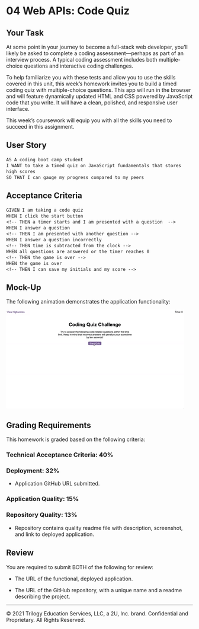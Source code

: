 # 04 Web APIs: Code Quiz

## Your Task

At some point in your journey to become a full-stack web developer, you’ll likely be asked to complete a coding assessment&mdash;perhaps as part of an interview process. A typical coding assessment includes both multiple-choice questions and interactive coding challenges. 

To help familiarize you with these tests and allow you to use the skills covered in this unit, this week’s homework invites you to build a timed coding quiz with multiple-choice questions. This app will run in the browser and will feature dynamically updated HTML and CSS powered by JavaScript code that you write. It will have a clean, polished, and responsive user interface. 

This week’s coursework will equip you with all the skills you need to succeed in this assignment.

## User Story

```
AS A coding boot camp student
I WANT to take a timed quiz on JavaScript fundamentals that stores high scores
SO THAT I can gauge my progress compared to my peers
```

## Acceptance Criteria

```
GIVEN I am taking a code quiz
WHEN I click the start button
<!-- THEN a timer starts and I am presented with a question  -->
WHEN I answer a question
<!-- THEN I am presented with another question -->
WHEN I answer a question incorrectly
<!-- THEN time is subtracted from the clock -->
WHEN all questions are answered or the timer reaches 0
<!-- THEN the game is over -->
WHEN the game is over
<!-- THEN I can save my initials and my score -->
```

## Mock-Up

The following animation demonstrates the application functionality:

![A user clicks through an interactive coding quiz, then enters initials to save the high score before resetting and starting over.](./Assets/04-web-apis-homework-demo.gif)

## Grading Requirements

This homework is graded based on the following criteria: 

### Technical Acceptance Criteria: 40%

<!-- * Satisfies all of the preceding acceptance criteria. -->

### Deployment: 32%

<!-- * Application deployed at live URL. -->

<!-- * Application loads with no errors., -->

* Application GitHub URL submitted.

<!-- * GitHub repository contains application code. -->

### Application Quality: 15%

<!-- * Application user experience is intuitive and easy to navigate. -->

<!-- * Application user interface style is clean and polished. -->

<!-- * Application resembles the mock-up functionality provided in the homework instructions. -->

### Repository Quality: 13%

<!-- * Repository has a unique name. -->

<!-- * Repository follows best practices for file structure and naming conventions. -->

<!-- * Repository follows best practices for class/id naming conventions, indentation, quality comments, etc. -->

<!-- * Repository contains multiple descripti ve commit messages. -->

* Repository contains quality readme file with description, screenshot, and link to deployed application.

## Review

You are required to submit BOTH of the following for review:

* The URL of the functional, deployed application.

* The URL of the GitHub repository, with a unique name and a readme describing the project.

---

© 2021 Trilogy Education Services, LLC, a 2U, Inc. brand. Confidential and Proprietary. All Rights Reserved.
